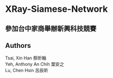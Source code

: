 # XRay-Siamese-Network
## 參加台中家商舉辦新興科技競賽
## Authors
Tsai, Xin Han 蔡昕翰 \
Yeh, Anthony An Chih 葉安之 \
Lu, Chen Hsin 呂辰昕 
